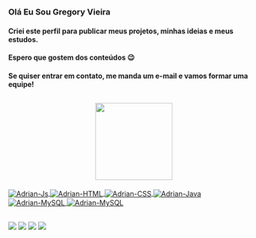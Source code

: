 ### Olá Eu Sou Gregory Vieira
#### Criei este perfil para publicar meus projetos, minhas ideias e meus estudos.
#### Espero que gostem dos conteúdos 😉
####  Se quiser entrar em contato, me manda um e-mail e vamos formar uma equipe!

##

<div align="center">
  <a href="https://github.com/GregoryVi1">
  <img height="155em" src="https://github-readme-stats.vercel.app/api?username=GregoryVi1&show_icons=true&theme=tokyonight&include_all_commits=true&count_private=true"/>
</div>
<div style="display: inline_block"><br>
 <img align="center" alt="Adrian-Js" src="https://img.shields.io/badge/JavaScript-F7DF1E?style=for-the-badge&logo=javascript&logoColor=black">
  <img align="center" alt="Adrian-HTML" src="https://img.shields.io/badge/HTML5-E34F26?style=for-the-badge&logo=html5&logoColor=white">
  <img align="center" alt="Adrian-CSS" src="https://img.shields.io/badge/CSS3-1572B6?style=for-the-badge&logo=css3&logoColor=white">
  <img align="center" alt="Adrian-Java" src="https://img.shields.io/badge/Java-ED8B00?style=for-the-badge&logo=java&logoColor=white">
  <img align="center" alt="Adrian-MySQL" src="https://img.shields.io/badge/MySQL-00000F?style=for-the-badge&logo=mysql&logoColor=white">
  <img align="center" alt="Adrian-MySQL" src="https://img.shields.io/badge/GitHub-100000?style=for-the-badge&logo=github&logoColor=white">
</div>

##
<div> 
  <a href="https://www.instagram.com/gregsz__/" target="_blank"><img src="https://img.shields.io/badge/-Instagram-%23E4405F?style=for-the-badge&logo=instagram&logoColor=white" target="_blank"></a>
 	<a href="https://twitter.com/_GregoZl?s=20" target="_blank"><img src="https://img.shields.io/badge/Twitch-9146FF?style=for-the-badge&logo=twitch&logoColor=white" target="_blank"></a>
  <a href = "mailto:gregoryvieir@gmail.com"><img src="https://img.shields.io/badge/-Gmail-%23333?style=for-the-badge&logo=gmail&logoColor=white" target="_blank"></a>
  <a href="https://www.linkedin.com/in/gregory-vieira-5513921b9/" target="_blank"><img src="https://img.shields.io/badge/-LinkedIn-%230077B5?style=for-the-badge&logo=linkedin&logoColor=white" target="_blank"></a> 

 
</div>
